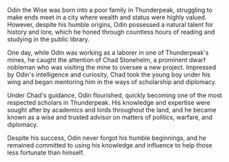 Odin the Wise was born into a poor family in Thunderpeak, struggling to make ends meet in a city where wealth and status were highly valued. However, despite his humble origins, Odin possessed a natural talent for history and lore, which he honed through countless hours of reading and studying in the public library.

One day, while Odin was working as a laborer in one of Thunderpeak's mines, he caught the attention of Chad Stonehelm, a prominent dwarf nobleman who was visiting the mine to oversee a new project. Impressed by Odin's intelligence and curiosity, Chad took the young boy under his wing and began mentoring him in the ways of scholarship and diplomacy.

Under Chad's guidance, Odin flourished, quickly becoming one of the most respected scholars in Thunderpeak. His knowledge and expertise were sought after by academics and lords throughout the land, and he became known as a wise and trusted advisor on matters of politics, warfare, and diplomacy.

Despite his success, Odin never forgot his humble beginnings, and he remained committed to using his knowledge and influence to help those less fortunate than himself. 